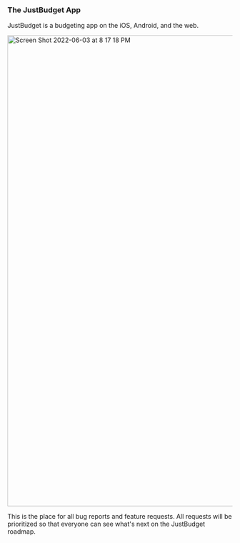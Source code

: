 ### The JustBudget App

JustBudget is a budgeting app on the iOS, Android, and the web.

<img width="1056" alt="Screen Shot 2022-06-03 at 8 17 18 PM" src="https://user-images.githubusercontent.com/106850056/171968853-76b7f6eb-c8d8-4245-81e0-f1738f46557e.png">

This is the place for all bug reports and feature requests. All requests will be prioritized so that everyone can see what's next on the JustBudget roadmap. 
